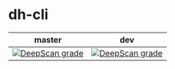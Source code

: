 # dh-cli
| master | dev |
|--------|-----|
| [![DeepScan grade](https://deepscan.io/api/teams/10968/projects/15077/branches/295480/badge/grade.svg)](https://deepscan.io/dashboard#view=project&tid=10968&pid=15077&bid=295480) | [![DeepScan grade](https://deepscan.io/api/teams/10968/projects/15077/branches/295481/badge/grade.svg)](https://deepscan.io/dashboard#view=project&tid=10968&pid=15077&bid=295481) |